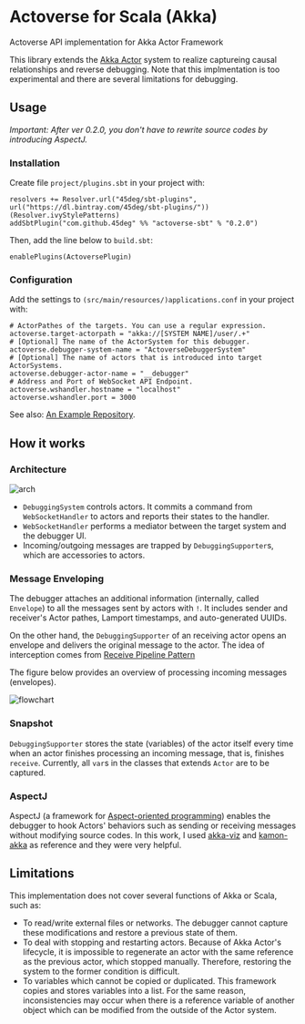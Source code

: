 # Actoverse for Scala (Akka)

Actoverse API implementation for Akka Actor Framework

This library extends the [Akka Actor](http://akka.io/) system to realize captureing causal relationships and reverse debugging.
Note that this implmentation is too experimental and there are several limitations for debugging.

## Usage

*Important: After ver 0.2.0, you don't have to rewrite source codes by introducing AspectJ.*

### Installation

Create file `project/plugins.sbt` in your project with:

```
resolvers += Resolver.url("45deg/sbt-plugins", url("https://dl.bintray.com/45deg/sbt-plugins/"))(Resolver.ivyStylePatterns)
addSbtPlugin("com.github.45deg" %% "actoverse-sbt" % "0.2.0")
```

Then, add the line below to `build.sbt`: 

```
enablePlugins(ActoversePlugin)
```

### Configuration

Add the settings to `(src/main/resources/)applications.conf` in your project with: 

```
# ActorPathes of the targets. You can use a regular expression.
actoverse.target-actorpath = "akka://[SYSTEM NAME]/user/.+"
# [Optional] The name of the ActorSystem for this debugger.
actoverse.debugger-system-name = "ActoverseDebuggerSystem"
# [Optional] The name of actors that is introduced into target ActorSystems.
actoverse.debugger-actor-name = "__debugger"
# Address and Port of WebSocket API Endpoint.
actoverse.wshandler.hostname = "localhost"
actoverse.wshandler.port = 3000
```

See also: [An Example Repository](https://github.com/45deg/Actoverse-Scala-Demos).

## How it works

### Architecture

![arch](https://user-images.githubusercontent.com/7984294/27071388-b75ee24e-5057-11e7-898a-00e2fcb4abc9.png)

- `DebuggingSystem` controls actors. It commits a command from `WebSocketHandler` to actors and reports their states to the handler.
- `WebSocketHandler` performs a mediator between the target system and the debugger UI.
- Incoming/outgoing messages are trapped by `DebuggingSupporter`s, which are accessories to actors.

### Message Enveloping

The debugger attaches an additional information (internally, called `Envelope`) to all the messages sent by actors with `!`. It includes sender and receiver's Actor pathes, Lamport timestamps, and auto-generated UUIDs.

On the other hand, the `DebuggingSupporter` of an receiving actor opens an envelope and delivers the original message to the actor. The idea of interception comes from [Receive Pipeline Pattern](http://doc.akka.io/docs/akka/2.4-M1/contrib/receive-pipeline.html)

The figure below provides an overview of processing incoming messages (envelopes).

![flowchart](https://user-images.githubusercontent.com/7984294/27072620-f2eef85e-505b-11e7-8d5e-c0a143a13bdb.png)

### Snapshot

`DebuggingSupporter` stores the state (variables) of the actor itself every time when an actor finishes processing an incoming message, that is, finishes `receive`. Currently, all `var`s in the classes that extends `Actor` are to be captured.

### AspectJ

AspectJ (a framework for [Aspect-oriented programming](https://en.wikipedia.org/wiki/Aspect-oriented_programming)) enables 
the debugger to hook Actors' behaviors such as sending or receiving messages without modifying source codes. In this work, I used [akka-viz](https://github.com/blstream/akka-viz) and [kamon-akka](https://github.com/kamon-io/kamon-akka) as reference and they were very helpful.

## Limitations

This implementation does not cover several functions of Akka or Scala, such as:

- To read/write external files or networks. The debugger cannot capture these modifications and restore a previous state of them.
- To deal with stopping and restarting actors. Because of Akka Actor's lifecycle, it is impossible to regenerate an actor with the same reference as the previous actor, which stopped manually. Therefore, restoring the system to the former condition is difficult.
- To variables which cannot be copied or duplicated. This framework copies and stores variables into a list. For the same reason, inconsistencies may occur when there is a reference variable of another object which can be modified from the outside of the Actor system.
